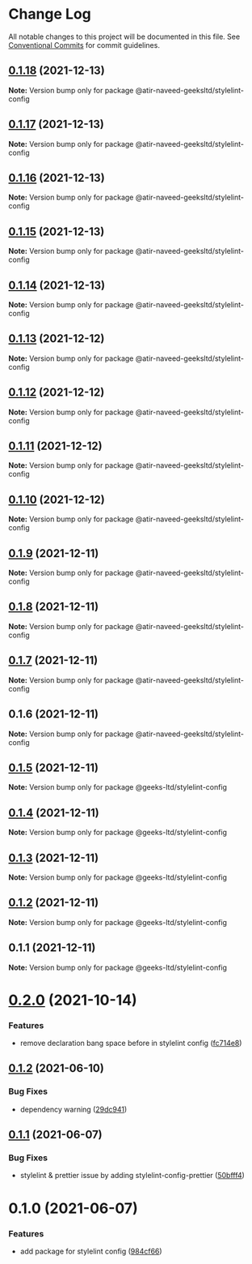 # Change Log

All notable changes to this project will be documented in this file.
See [Conventional Commits](https://conventionalcommits.org) for commit guidelines.

## [0.1.18](https://github.com/atir-naveed-geeksltd/react-config/compare/@atir-naveed-geeksltd/stylelint-config@0.1.13...@atir-naveed-geeksltd/stylelint-config@0.1.18) (2021-12-13)

**Note:** Version bump only for package @atir-naveed-geeksltd/stylelint-config





## [0.1.17](https://github.com/atir-naveed-geeksltd/react-config/compare/@atir-naveed-geeksltd/stylelint-config@0.1.13...@atir-naveed-geeksltd/stylelint-config@0.1.17) (2021-12-13)

**Note:** Version bump only for package @atir-naveed-geeksltd/stylelint-config





## [0.1.16](https://github.com/atir-naveed-geeksltd/react-config/compare/@atir-naveed-geeksltd/stylelint-config@0.1.13...@atir-naveed-geeksltd/stylelint-config@0.1.16) (2021-12-13)

**Note:** Version bump only for package @atir-naveed-geeksltd/stylelint-config





## [0.1.15](https://github.com/atir-naveed-geeksltd/react-config/compare/@atir-naveed-geeksltd/stylelint-config@0.1.13...@atir-naveed-geeksltd/stylelint-config@0.1.15) (2021-12-13)

**Note:** Version bump only for package @atir-naveed-geeksltd/stylelint-config





## [0.1.14](https://github.com/atir-naveed-geeksltd/react-config/compare/@atir-naveed-geeksltd/stylelint-config@0.1.13...@atir-naveed-geeksltd/stylelint-config@0.1.14) (2021-12-13)

**Note:** Version bump only for package @atir-naveed-geeksltd/stylelint-config





## [0.1.13](https://github.com/atir-naveed-geeksltd/react-config/compare/@atir-naveed-geeksltd/stylelint-config@0.1.12...@atir-naveed-geeksltd/stylelint-config@0.1.13) (2021-12-12)

**Note:** Version bump only for package @atir-naveed-geeksltd/stylelint-config





## [0.1.12](https://github.com/atir-naveed-geeksltd/react-config/compare/@atir-naveed-geeksltd/stylelint-config@0.1.11...@atir-naveed-geeksltd/stylelint-config@0.1.12) (2021-12-12)

**Note:** Version bump only for package @atir-naveed-geeksltd/stylelint-config





## [0.1.11](https://github.com/atir-naveed-geeksltd/react-config/compare/@atir-naveed-geeksltd/stylelint-config@0.1.10...@atir-naveed-geeksltd/stylelint-config@0.1.11) (2021-12-12)

**Note:** Version bump only for package @atir-naveed-geeksltd/stylelint-config





## [0.1.10](https://github.com/atir-naveed-geeksltd/react-config/compare/@atir-naveed-geeksltd/stylelint-config@0.1.9...@atir-naveed-geeksltd/stylelint-config@0.1.10) (2021-12-12)

**Note:** Version bump only for package @atir-naveed-geeksltd/stylelint-config





## [0.1.9](https://github.com/atir-naveed-geeksltd/react-config/compare/@atir-naveed-geeksltd/stylelint-config@0.1.8...@atir-naveed-geeksltd/stylelint-config@0.1.9) (2021-12-11)

**Note:** Version bump only for package @atir-naveed-geeksltd/stylelint-config





## [0.1.8](https://github.com/atir-naveed-geeksltd/react-config/compare/@atir-naveed-geeksltd/stylelint-config@0.1.7...@atir-naveed-geeksltd/stylelint-config@0.1.8) (2021-12-11)

**Note:** Version bump only for package @atir-naveed-geeksltd/stylelint-config





## [0.1.7](https://github.com/atir-naveed-geeksltd/react-config/compare/@atir-naveed-geeksltd/stylelint-config@0.1.6...@atir-naveed-geeksltd/stylelint-config@0.1.7) (2021-12-11)

**Note:** Version bump only for package @atir-naveed-geeksltd/stylelint-config





## 0.1.6 (2021-12-11)

**Note:** Version bump only for package @atir-naveed-geeksltd/stylelint-config






## [0.1.5](https://github.com/atir-naveed-geeksltd/react-config/compare/@geeks-ltd/stylelint-config@0.1.4...@geeks-ltd/stylelint-config@0.1.5) (2021-12-11)

**Note:** Version bump only for package @geeks-ltd/stylelint-config





## [0.1.4](https://github.com/atir-naveed-geeksltd/react-config/compare/@geeks-ltd/stylelint-config@0.1.3...@geeks-ltd/stylelint-config@0.1.4) (2021-12-11)

**Note:** Version bump only for package @geeks-ltd/stylelint-config





## [0.1.3](https://github.com/atir-naveed-geeksltd/react-config/compare/@geeks-ltd/stylelint-config@0.1.2...@geeks-ltd/stylelint-config@0.1.3) (2021-12-11)

**Note:** Version bump only for package @geeks-ltd/stylelint-config





## [0.1.2](https://github.com/atir-naveed-geeksltd/react-config/compare/@geeks-ltd/stylelint-config@0.1.1...@geeks-ltd/stylelint-config@0.1.2) (2021-12-11)

**Note:** Version bump only for package @geeks-ltd/stylelint-config





## 0.1.1 (2021-12-11)

**Note:** Version bump only for package @geeks-ltd/stylelint-config






# [0.2.0](https://github.com/medly/configs/compare/@atir-naveed-geeksltd/stylelint-config@0.1.2...@atir-naveed-geeksltd/stylelint-config@0.2.0) (2021-10-14)


### Features

* remove declaration bang space before in stylelint config ([fc714e8](https://github.com/medly/configs/commit/fc714e89441cc173f6dd3e0aabc8c6cad899dc39))





## [0.1.2](https://github.com/medly/configs/compare/@atir-naveed-geeksltd/stylelint-config@0.1.1...@atir-naveed-geeksltd/stylelint-config@0.1.2) (2021-06-10)


### Bug Fixes

* dependency warning ([29dc941](https://github.com/medly/configs/commit/29dc9416844032c6d3680fdbecaa3054af4f31f5))





## [0.1.1](https://github.com/medly/configs/compare/@atir-naveed-geeksltd/stylelint-config@0.1.0...@atir-naveed-geeksltd/stylelint-config@0.1.1) (2021-06-07)


### Bug Fixes

* stylelint & prettier issue by adding stylelint-config-prettier ([50bfff4](https://github.com/medly/configs/commit/50bfff4e29f56817de61adb226dc0b7ebda57ebf))





# 0.1.0 (2021-06-07)


### Features

* add package for stylelint config ([984cf66](https://github.com/medly/configs/commit/984cf669b626ed587debadded634ce1ec25f6036))
